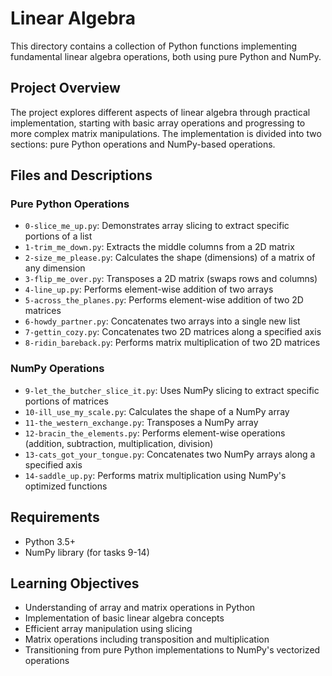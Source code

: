 # Linear Algebra

This directory contains a collection of Python functions implementing fundamental linear algebra operations, both using pure Python and NumPy.

## Project Overview

The project explores different aspects of linear algebra through practical implementation, starting with basic array operations and progressing to more complex matrix manipulations. The implementation is divided into two sections: pure Python operations and NumPy-based operations.

## Files and Descriptions

### Pure Python Operations

- `0-slice_me_up.py`: Demonstrates array slicing to extract specific portions of a list
- `1-trim_me_down.py`: Extracts the middle columns from a 2D matrix
- `2-size_me_please.py`: Calculates the shape (dimensions) of a matrix of any dimension
- `3-flip_me_over.py`: Transposes a 2D matrix (swaps rows and columns)
- `4-line_up.py`: Performs element-wise addition of two arrays
- `5-across_the_planes.py`: Performs element-wise addition of two 2D matrices
- `6-howdy_partner.py`: Concatenates two arrays into a single new list
- `7-gettin_cozy.py`: Concatenates two 2D matrices along a specified axis
- `8-ridin_bareback.py`: Performs matrix multiplication of two 2D matrices

### NumPy Operations

- `9-let_the_butcher_slice_it.py`: Uses NumPy slicing to extract specific portions of matrices
- `10-ill_use_my_scale.py`: Calculates the shape of a NumPy array
- `11-the_western_exchange.py`: Transposes a NumPy array
- `12-bracin_the_elements.py`: Performs element-wise operations (addition, subtraction, multiplication, division)
- `13-cats_got_your_tongue.py`: Concatenates two NumPy arrays along a specified axis
- `14-saddle_up.py`: Performs matrix multiplication using NumPy's optimized functions

## Requirements

- Python 3.5+
- NumPy library (for tasks 9-14)

## Learning Objectives

- Understanding of array and matrix operations in Python
- Implementation of basic linear algebra concepts
- Efficient array manipulation using slicing
- Matrix operations including transposition and multiplication
- Transitioning from pure Python implementations to NumPy's vectorized operations
